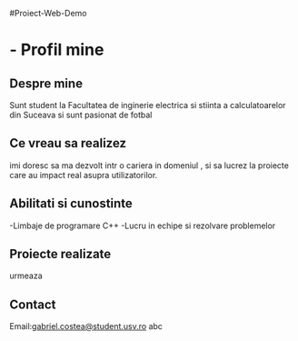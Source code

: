 #Proiect-Web-Demo 
# - Profil mine
## Despre mine
Sunt student la Facultatea de inginerie electrica si stiinta a calculatoarelor din Suceava si sunt pasionat de fotbal
## Ce vreau sa realizez
imi doresc sa ma dezvolt intr o cariera in domeniul      , si sa lucrez la proiecte care au impact real asupra utilizatorilor.
## Abilitati si cunostinte
-Limbaje de programare C++
-Lucru in echipe si rezolvare problemelor
## Proiecte realizate
urmeaza
## Contact
Email:gabriel.costea@student.usv.ro
abc
